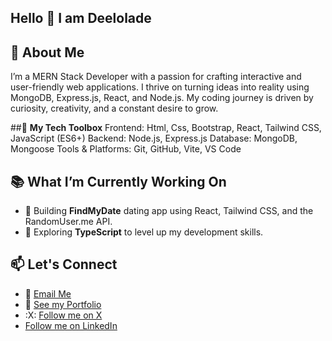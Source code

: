 ## Hello 👋 I am Deelolade

## 🚀 About Me
I’m a MERN Stack Developer with a passion for crafting interactive and user-friendly web applications. I thrive on turning ideas into reality using MongoDB, Express.js, React, and Node.js. My coding journey is driven by curiosity, creativity, and a constant desire to grow.

##🚀 **My Tech Toolbox**
Frontend: Html, Css, Bootstrap, React, Tailwind CSS, JavaScript (ES6+)
Backend: Node.js, Express.js
Database: MongoDB, Mongoose
Tools & Platforms: Git, GitHub, Vite, VS Code

## 📚 What I’m Currently Working On
- 💖 Building **FindMyDate** dating app using React, Tailwind CSS, and the RandomUser.me API.  
- 🎉 Exploring **TypeScript** to level up my development skills.  

## 📫 Let's Connect
- 📧 [Email Me](mailto:oluwanisholahabeeb13@icloud.com)  
- 💼 [See my Portfolio](https://deelolade-portfolio.vercel.app/)  
- :X: [Follow me on X](https://X.com/deelolade)
-  [Follow me on LinkedIn](https://www.linkedin.com/in/deelolade)

